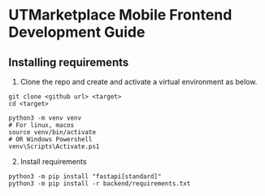 # UTMarketplace Mobile Frontend Development Guide

## Installing requirements

1. Clone the repo and create and activate a virtual environment as below.

```shell
git clone <github url> <target>
cd <target>

python3 -m venv venv
# For linux, macos
source venv/bin/activate
# OR Windows Powershell
venv\Scripts\Activate.ps1
```

2. Install requirements
```shell
python3 -m pip install "fastapi[standard]"
python3 -m pip install -r backend/requirements.txt
```
